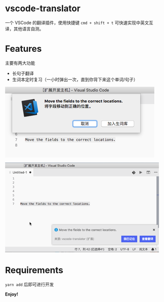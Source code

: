 # vscode-translator

一个 VSCode 的翻译插件，使用快捷键 `cmd + shift + t` 可快速实现中英文互译，其他语言自测。

# Features

主要有两大功能

- 长句子翻译
- 生词本定时复习（一小时弹出一次，直到你背下来这个单词/句子）

![](./imgs/01.png)

![](./imgs/02.png)

# Requirements

`yarn add` 后即可进行开发

**Enjoy!**
